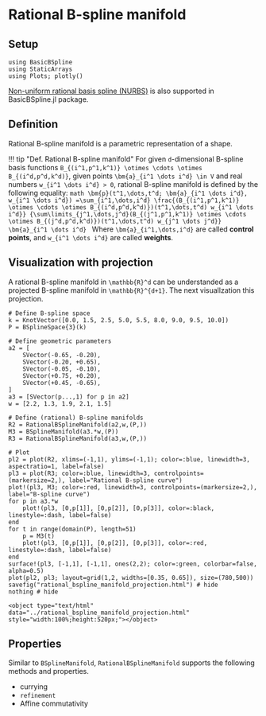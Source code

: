 # Rational B-spline manifold

## Setup

```@example math_rationalbsplinemanifold
using BasicBSpline
using StaticArrays
using Plots; plotly()
```

[Non-uniform rational basis spline (NURBS)](https://en.wikipedia.org/wiki/Non-uniform_rational_B-spline) is also supported in BasicBSpline.jl package.

## Definition
Rational B-spline manifold is a parametric representation of a shape.

!!! tip "Def.  Rational B-spline manifold"
    For given ``d``-dimensional B-spline basis functions ``B_{(i^1,p^1,k^1)} \otimes \cdots \otimes B_{(i^d,p^d,k^d)}``, given points ``\bm{a}_{i^1 \dots i^d} \in V`` and real numbers ``w_{i^1 \dots i^d} > 0``, rational B-spline manifold is defined by the following equality:
    ```math
    \bm{p}(t^1,\dots,t^d; \bm{a}_{i^1 \dots i^d}, w_{i^1 \dots i^d})
    =\sum_{i^1,\dots,i^d}
    \frac{(B_{(i^1,p^1,k^1)} \otimes \cdots \otimes B_{(i^d,p^d,k^d)})(t^1,\dots,t^d) w_{i^1 \dots i^d}}
    {\sum\limits_{j^1,\dots,j^d}(B_{(j^1,p^1,k^1)} \otimes \cdots \otimes B_{(j^d,p^d,k^d)})(t^1,\dots,t^d) w_{j^1 \dots j^d}}
    \bm{a}_{i^1 \dots i^d}
    ```
    Where ``\bm{a}_{i^1,\dots,i^d}`` are called **control points**, and ``w_{i^1 \dots i^d}`` are called **weights**.

## Visualization with projection

A rational B-spline manifold in ``\mathbb{R}^d`` can be understanded as a projected B-spline manifold in ``\mathbb{R}^{d+1}``.
The next visuallzation this projection.

```@example math_rationalbsplinemanifold
# Define B-spline space
k = KnotVector([0.0, 1.5, 2.5, 5.0, 5.5, 8.0, 9.0, 9.5, 10.0])
P = BSplineSpace{3}(k)

# Define geometric parameters
a2 = [
    SVector(-0.65, -0.20),
    SVector(-0.20, +0.65),
    SVector(-0.05, -0.10),
    SVector(+0.75, +0.20),
    SVector(+0.45, -0.65),
]
a3 = [SVector(p...,1) for p in a2]
w = [2.2, 1.3, 1.9, 2.1, 1.5]

# Define (rational) B-spline manifolds
R2 = RationalBSplineManifold(a2,w,(P,))
M3 = BSplineManifold(a3.*w,(P))
R3 = RationalBSplineManifold(a3,w,(P,))

# Plot
pl2 = plot(R2, xlims=(-1,1), ylims=(-1,1); color=:blue, linewidth=3, aspectratio=1, label=false)
pl3 = plot(R3; color=:blue, linewidth=3, controlpoints=(markersize=2,), label="Rational B-spline curve")
plot!(pl3, M3; color=:red, linewidth=3, controlpoints=(markersize=2,), label="B-spline curve")
for p in a3.*w
    plot!(pl3, [0,p[1]], [0,p[2]], [0,p[3]], color=:black, linestyle=:dash, label=false)
end
for t in range(domain(P), length=51)
    p = M3(t)
    plot!(pl3, [0,p[1]], [0,p[2]], [0,p[3]], color=:red, linestyle=:dash, label=false)
end
surface!(pl3, [-1,1], [-1,1], ones(2,2); color=:green, colorbar=false, alpha=0.5)
plot(pl2, pl3; layout=grid(1,2, widths=[0.35, 0.65]), size=(780,500))
savefig("rational_bspline_manifold_projection.html") # hide
nothing # hide
```

```@raw html
<object type="text/html" data="../rational_bspline_manifold_projection.html" style="width:100%;height:520px;"></object>
```

## Properties
Similar to `BSplineManifold`, `RationalBSplineManifold` supports the following methods and properties.

* currying
* `refinement`
* Affine commutativity
